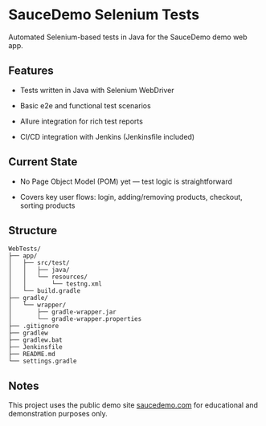 # SauceDemo Selenium Tests

Automated Selenium-based tests in Java for the SauceDemo demo web app.

## Features

- Tests written in Java with Selenium WebDriver

- Basic e2e and functional test scenarios

- Allure integration for rich test reports

- CI/CD integration with Jenkins (Jenkinsfile included)

## Current State

- No Page Object Model (POM) yet — test logic is straightforward

- Covers key user flows: login, adding/removing products, checkout, sorting products

## Structure

```
WebTests/
├── app/
│   ├── src/test/
│   │   ├── java/
│   │   └── resources/
│   │       └── testng.xml
│   └── build.gradle
├── gradle/
│   └── wrapper/
│       ├── gradle-wrapper.jar
│       └── gradle-wrapper.properties
├── .gitignore
├── gradlew
├── gradlew.bat
├── Jenkinsfile
├── README.md
└── settings.gradle
```

## Notes

This project uses the public demo site [saucedemo.com](saucedemo.com) for educational and demonstration purposes only.